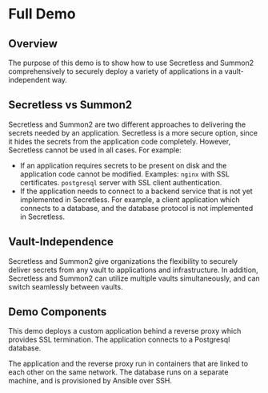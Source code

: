 # Full Demo

## Overview

The purpose of this demo is to show how to use Secretless and Summon2 comprehensively to securely deploy a variety
of applications in a vault-independent way.

## Secretless vs Summon2

Secretless and Summon2 are two different approaches to delivering the secrets needed by an application. 
Secretless is a more secure option, since it hides the secrets from the application code completely. However,
Secretless cannot be used in all cases. For example:

* If an application requires secrets to be present on disk and the application code cannot be modified. Examples: `nginx` with SSL certificates. `postgresql` server with SSL client authentication.
* If the application needs to connect to a backend service that is not yet implemented in Secretless. For example, a client application which connects to a database, and the database protocol is not implemented in Secretless.

## Vault-Independence

Secretless and Summon2 give organizations the flexibility to securely deliver secrets from any vault to applications and infrastructure. In addition, Secretless and Summon2 can utilize multiple vaults simultaneously, and can switch seamlessly between vaults. 

## Demo Components

This demo deploys a custom application behind a reverse proxy which provides SSL termination. The application connects to a Postgresql database.

The application and the reverse proxy run in containers that are linked to each other on the same network. The database runs on a separate machine, and is provisioned by Ansible over SSH. 
